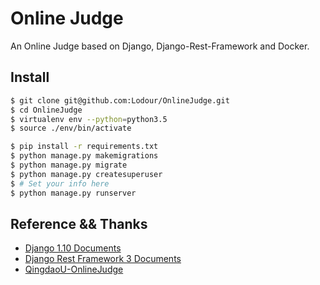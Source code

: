 # Online Judge
An Online Judge based on Django, Django-Rest-Framework and Docker.

## Install
```bash
$ git clone git@github.com:Lodour/OnlineJudge.git
$ cd OnlineJudge
$ virtualenv env --python=python3.5
$ source ./env/bin/activate

$ pip install -r requirements.txt
$ python manage.py makemigrations
$ python manage.py migrate
$ python manage.py createsuperuser
$ # Set your info here
$ python manage.py runserver
```

## Reference && Thanks
* [Django 1.10 Documents](http://docs.djangoproject.com/en/1.10/)
* [Django Rest Framework 3 Documents](http://www.django-rest-framework.org/)
* [QingdaoU-OnlineJudge](https://github.com/QingdaoU/OnlineJudge)
